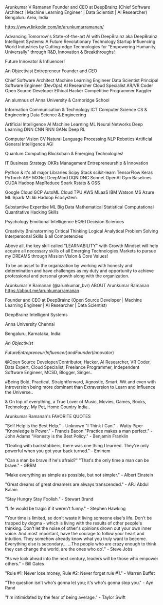 Arunkumar V Ramanan
Founder and CEO at DeepBrainz (Chief Software Architect | Machine Learning Engineer | Data Scientist | AI Researcher)
Bengaluru Area, India

https://www.linkedin.com/in/arunkumarramanan/

Advancing Tomorrow's State-of-the-art AI with DeepBrainz aka DeepBrainz Intelligent Systems: A Future Revolutionary Technology Startup Influencing World Industries by Cutting-edge Technologies for "Empowering Humanity Universally" through R&D, Innovation & Breakthroughs!

Future Innovator & Influencer!

An Objectivist Entrepreneur Founder and CEO

Chief Software Architect Machine Learning Engineer Data Scientist Principal Software Engineer (DevOps) AI Researcher Cloud Specialist AR/VR Coder Open Source Developer Ethical Hacker Competitive Programmer Kaggler

An alumnus of Anna University & Cambridge School

Information Communication & Technology ICT Computer Science CS & Engineering Data Science & Engineering

Artificial Intelligence AI Machine Learning ML Neural Networks Deep Learning DNN CNN RNN GANs Deep RL

Computer Vision CV Natural Language Processing NLP Robotics Artificial General Intelligence AGI

Quantum Computing Blockchain & Emerging Technologies!

IT Business Strategy OKRs Management Entrepreneurship & Innovation

Python & it's all major Libraries Scipy Stack scikit-learn TensorFlow Keras PyTorch ASF MXNet DeepMind DQN DNC Sonnet OpenAI Gym Baselines CUDA Hadoop MapReduce Spark Rstats & OSS

Google Cloud GCP AutoML Cloud TPU AWS MLaaS IBM Watson MS Azure ML Spark MLlib Hadoop Ecosystem

Substantive Expertise ML Big Data Mathematical Statistical Computational Quantitative Hacking Skills

Psychology Emotional Intelligence EQ/EI Decision Sciences

Creativity Brainstorming Critical Thinking Logical Analytical Problem Solving Interpersonal Skills & all Competencies

Above all, the key skill called "LEARNABILITY" with Growth Mindset will help acquire all necessary skills of all Emerging Technologies Markets to pursue my DREAMS through Mission Vision & Core Values!

To be an asset to the organization by working with honesty and determination and have challenges as my duty and opportunity to achieve professional and personal growth along with the organization.


Arunkumar V Ramanan (@arunkumar_bvr)
ABOUT Arunkumar Ramanan 
https://about.me/arunkumarramanan

Founder and CEO at DeepBrainz (Open Source Developer | Machine Learning Engineer | AI Researcher | Data Scientist)

DeepBrainz Intelligent Systems

Anna University Chennai

Bengaluru, Karnataka, India

*An Objectivist*

$Future Entrepreneur(Influencer) and Founder(Innovator)$

@Open Source Developer/Contributor, Hacker, AI Researcher, VR Coder, Data Expert, Cloud Specialist, Freelance Programmer, Independent Software Engineer, MCSD, Blogger, Singer..

#Being Bold, Practical, Straightforward, Agnostic, Smart, Wit and even with Introversion being more dominant than Extraversion to Learn and Influence the Universe..

& On top of everything, a True Lover of Music, Movies, Games, Books, Technology, My Pet, Home Country India..

Arunkumar Ramanan's FAVORITE QUOTES

"Self Help is the Best Help." - Unknown
"I Think I Can." - Watty Piper
"Knowledge is Power." - Francis Bacon
"Practice makes a man perfect." - John Adams
"Honesty is the Best Policy." - Benjamin Franklin

"Dealing with backstabbers, there was one thing I learned. They're only powerful when you got your back turned." - Eminem

"Can a man be brave if he's afraid?" "That's the only time a man can be brave." - GRRM

"Make everything as simple as possible, but not simpler." - Albert Einstein

"Great dreams of great dreamers are always transcended." - APJ Abdul Kalam

"Stay Hungry Stay Foolish." - Stewart Brand

"Life would be tragic if it weren't funny." - Stephen Hawking

"Your time is limited, so don't waste it living someone else's life. Don't be trapped by dogma - which is living with the results of other people's thinking. Don't let the noise of other's opinions drown out your own inner voice. And most important, have the courage to follow your heart and intuition. They somehow already know what you truly want to become. Everything else is secondary...
...The people who are crazy enough to think they can change the world, are the ones who do'." - Steve Jobs

“As we look ahead into the next century, leaders will be those who empower others.” – Bill Gates

"Rule #1: Never lose money, Rule #2: Never forget rule #1." - Warren Buffet

"The question isn't who's gonna let you; it's who's gonna stop you." - Ayn Rand

"I'm intimidated by the fear of being average." - Taylor Swift
